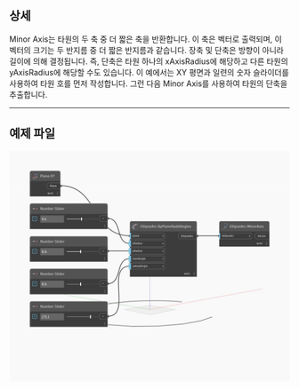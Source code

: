 ## 상세
Minor Axis는 타원의 두 축 중 더 짧은 축을 반환합니다. 이 축은 벡터로 출력되며, 이 벡터의 크기는 두 반지름 중 더 짧은 반지름과 같습니다. 장축 및 단축은 방향이 아니라 길이에 의해 결정됩니다. 즉, 단축은 타원 하나의 xAxisRadius에 해당하고 다른 타원의 yAxisRadius에 해당할 수도 있습니다. 이 예에서는 XY 평면과 일련의 숫자 슬라이더를 사용하여 타원 호를 먼저 작성합니다. 그런 다음 Minor Axis를 사용하여 타원의 단축을 추출합니다.
___
## 예제 파일

![MinorAxis](./Autodesk.DesignScript.Geometry.EllipseArc.MinorAxis_img.jpg)

